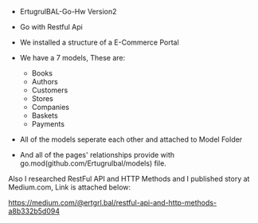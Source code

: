 - ErtugrulBAL-Go-Hw Version2
- Go with Restful Api 


- We installed a structure of a E-Commerce Portal
- We have a 7 models, These are:
  * Books
  - Authors
  - Customers
  - Stores
  - Companies
  - Baskets
  - Payments
- All of the models seperate each other and attached to Model Folder
- And all of the pages' relationships provide with go.mod(github.com/Ertugrulbal/models) file.

Also I researched RestFul API and HTTP Methods and I published story at Medium.com, Link is attached below:

  https://medium.com/@ertgrl.bal/restful-api-and-http-methods-a8b332b5d094
